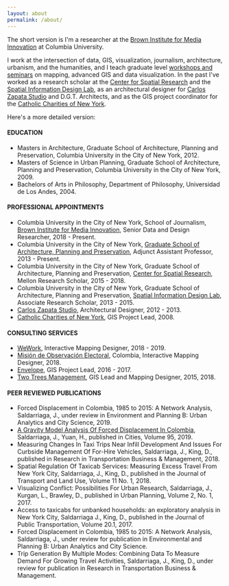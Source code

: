 ```yaml
---
layout: about
permalink: /about/
---
```


The short version is I'm a researcher at the [Brown Institute for Media Innovation](https://brown.columbia.edu/) at Columbia University.

I work at the intersection of data, GIS, visualization, journalism, architecture, urbanism, and the humanities, and I teach graduate level [workshops and seminars](https://github.com/juanfrans-courses) on mapping, advanced GIS and data visualization. In the past I've worked as a research scholar at the [Center for Spatial Research](http://c4sr.columbia.edu/) and the [Spatial Information Design Lab](http://spatialinformationdesignlab.org/), as an architectural designer for [Carlos Zapata Studio](https://www.cz-studio.com/) and D.G.T. Architects, and as the GIS project coordinator for the [Catholic Charities of New York](https://catholiccharitiesny.org/).

Here's a more detailed version:

#### EDUCATION
* Masters in Architecture, Graduate School of Architecture, Planning and Preservation, Columbia University in the City of New York, 2012.
* Masters of Science in Urban Planning, Graduate School of Architecture, Planning and Preservation, Columbia University in the City of New York, 2009.
* Bachelors of Arts in Philosophy, Department of Philosophy, Universidad de Los Andes, 2004.

#### PROFESSIONAL APPOINTMENTS
* Columbia University in the City of New York, School of Journalism, [Brown Institute for Media Innovation](https://brown.columbia.edu/), Senior Data and Design Researcher, 2018 - Present.
* Columbia University in the City of New York, [Graduate School of Architecture, Planning and Preservation](https://www.arch.columbia.edu/), Adjunct Assistant Professor, 2013 - Present.
* Columbia University in the City of New York, Graduate School of Architecture, Planning and Preservation, [Center for Spatial Research](http://c4sr.columbia.edu/), Mellon Research Scholar, 2015 - 2018.
* Columbia University in the City of New York, Graduate School of Architecture, Planning and Preservation, [Spatial Information Design Lab](http://spatialinformationdesignlab.org/), Associate Research Scholar, 2013 - 2015.
* [Carlos Zapata Studio](http://www.cz-studio.com/), Architectural Designer, 2012 - 2013.
* [Catholic Charities of New York](https://catholiccharitiesny.org/), GIS Project Lead, 2008.

#### CONSULTING SERVICES
* [WeWork](https://www.wework.com/), Interactive Mapping Designer, 2018 - 2019.
* [Misión de Observación Electoral](https://moe.org.co/), Colombia, Interactive Mapping Designer, 2018.
* [Envelope](https://envelope.city/), GIS Project Lead, 2016 - 2017.
* [Two Trees Management](https://www.twotreesny.com/), GIS Lead and Mapping Designer, 2015, 2018.

#### PEER REVIEWED PUBLICATIONS
* Forced Displacement in Colombia, 1985 to 2015: A Network Analysis, Saldarriaga, J., under review in Environment and Planning B: Urban Analytics and City Science, 2019.
* [A Gravity Model Analysis Of Forced Displacement In Colombia](https://www.sciencedirect.com/science/article/pii/S0264275118311363), Saldarriaga, J., Yuan, H., published in Cities, Volume 95, 2019.
* Measuring Changes In Taxi Trips Near Infill Development And Issues For Curbside Management Of For-Hire Vehicles, Saldarriaga, J., King, D., published in Research in Transportation Business & Management, 2018.
* Spatial Regulation Of Taxicab Services: Measuring Excess Travel From New York City, Saldarriaga, J., King, D., published in the Journal of Transport and Land Use, Volume 11 No. 1, 2018.
* Visualizing Conflict: Possibilities For Urban Research, Saldarriaga, J., Kurgan, L., Brawley, D., published in Urban Planning, Volume 2, No. 1, 2017.
* Access to taxicabs for unbanked households: an exploratory analysis in New York City, Saldarriaga J., King, D., published in the Journal of Public Transportation, Volume 20.1, 2017.
* Forced Displacement in Colombia, 1985 to 2015: A Network Analysis, Saldarriaga, J., under review for publication in Environmental and Planning B: Urban Analytics and City Science.
* Trip Generation By Multiple Modes: Combining Data To Measure Demand For Growing Travel Activities, Saldarriaga, J., King, D., under review for publication in Research in Transportation Business & Management.